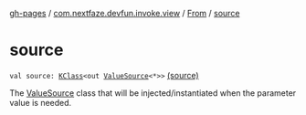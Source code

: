 [gh-pages](../../index.md) / [com.nextfaze.devfun.invoke.view](../index.md) / [From](index.md) / [source](./source.md)

# source

`val source: `[`KClass`](https://kotlinlang.org/api/latest/jvm/stdlib/kotlin.reflect/-k-class/index.html)`<out `[`ValueSource`](../-value-source/index.md)`<*>>` [(source)](https://github.com/NextFaze/dev-fun/tree/master/devfun-annotations/src/main/java/com/nextfaze/devfun/invoke/view/ValueSource.kt#L20)

The [ValueSource](../-value-source/index.md) class that will be injected/instantiated when the parameter value is needed.

